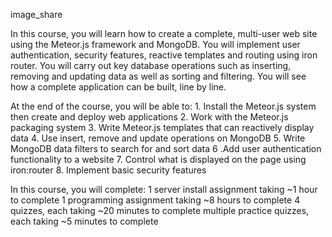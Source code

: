 image_share

In this course, you will learn how to create a complete, multi-user web site using the Meteor.js framework and MongoDB. You will implement user authentication, security features, reactive templates and routing using iron router. You will carry out key database operations such as inserting, removing and updating data as well as sorting and filtering. You will see how a complete application can be built, line by line.

At the end of the course, you will be able to: 1. Install the Meteor.js system then create and deploy web applications 2. Work with the Meteor.js packaging system 3. Write Meteor.js templates that can reactively display data 4. Use insert, remove and update operations on MongoDB 5. Write MongoDB data filters to search for and sort data 6 .Add user authentication functionality to a website 7. Control what is displayed on the page using iron:router 8. Implement basic security features

In this course, you will complete: 1 server install assignment taking ~1 hour to complete 1 programming assignment taking ~8 hours to complete 4 quizzes, each taking ~20 minutes to complete multiple practice quizzes, each taking ~5 minutes to complete
